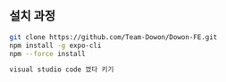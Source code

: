## 설치 과정

```bash
git clone https://github.com/Team-Dowon/Dowon-FE.git
npm install -g expo-cli
npm --force install

visual studio code 껐다 키기
```
